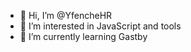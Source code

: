 - 👋 Hi, I’m @YfencheHR
- 👀 I’m interested in JavaScript and tools
- 🌱 I’m currently learning Gastby

<!---
YfencheHR/YfencheHR is a ✨ special ✨ repository because its `README.md` (this file) appears on your GitHub profile.
You can click the Preview link to take a look at your changes.
--->
